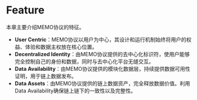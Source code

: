 # Feature

本章主要介绍MEMO协议的特征。

- **User Centric**：MEMO协议以用户为中心，其设计和运行机制始终将用户的权益、体验和数据主权放在核心位置。
- **Decentralized Identity**：由MEMO协议提供的去中心化标识符，使用户能够完全控制自己的身份和数据，同时与去中心化平台无缝交互。
- **Data Availability**：由MEMO协议提供的模块化数据层，持续提供数据可用性证明，用于链上数据发布。
- **Data Assets**：由MEMO协议提供的链上数据资产，完全释放数据价值。利用Data Availability确保链上链下的一致性以及完整性。